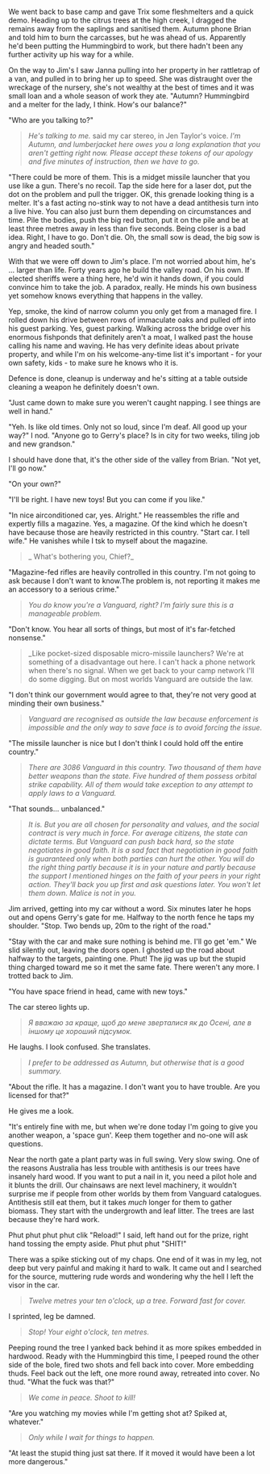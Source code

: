 We went back to base camp and gave Trix some fleshmelters and a quick demo. Heading up to the citrus trees at the high creek, I dragged the remains away from the saplings and sanitised them. Autumn phone Brian and told him to burn the carcasses, but he was ahead of us. Apparently he'd been putting the Hummingbird to work, but there hadn't been any further activity up his way for a while.

On the way to Jim's I saw Janna pulling into her property in her rattletrap of a van, and pulled in to bring her up to speed. She was distraught over the wreckage of the nursery, she's not wealthy at the best of times and it was small loan and a whole season of work they ate. "Autumn? Hummingbird and a melter for the lady, I think. How's our balance?" 

"Who are you talking to?"

> _He's talking to me._ said my car stereo, in Jen Taylor's voice. _I'm Autumn, and lumberjacket here owes you a long explanation that you aren't getting right now. Please accept these tokens of our apology and five minutes of instruction, then we have to go._

"There could be more of them. This is a midget missile launcher that you use like a gun. There's no recoil. Tap the side here for a laser dot, put the dot on the problem and pull the trigger. OK, this grenade looking thing is a melter. It's a fast acting no-stink way to not have a dead antithesis turn into a live hive. You can also just burn them depending on circumstances and time. Pile the bodies, push the big red button, put it on the pile and be at least three metres away in less than five seconds. Being closer is a bad idea. Right, I have to go. Don't die. Oh, the small sow is dead, the big sow is angry and headed south."

With that we were off down to Jim's place. I'm not worried about him, he's ... larger than life. Forty years ago he build the valley road. On his own. If elected sheriffs were a thing here, he'd win it hands down, if you could convince him to take the job. A paradox, really. He minds his own business yet somehow knows everything that happens in the valley.

Yep, smoke, the kind of narrow column you only get from a managed fire. I rolled down his drive between rows of immaculate oaks and pulled off into his guest parking. Yes, guest parking. Walking across the bridge over his enormous fishponds that definitely aren't a moat, I walked past the house calling his name and waving. He has very definite ideas about private property, and while I'm on his welcome-any-time list it's important - for your own safety, kids - to make sure he knows who it is.

Defence is done, cleanup is underway and he's sitting at a table outside cleaning a weapon he definitely doesn't own.

"Just came down to make sure you weren't caught napping. I see things are well in hand."

"Yeh. Is like old times. Only not so loud, since I'm deaf. All good up your way?" I nod. "Anyone go to Gerry's place? Is in city for two weeks, tiling job and new grandson."

I should have done that, it's the other side of the valley from Brian. "Not yet, I'll go now."

"On your own?"

"I'll be right. I have new toys! But you can come if you like."

"In nice airconditioned car, yes. Alright." He reassembles the rifle and expertly fills a magazine. Yes, a magazine. Of the kind which he doesn't have because those are heavily restricted in this country. "Start car. I tell wife." He vanishes while I tsk to myself about the magazine.

>_ What's bothering you, Chief?_

"Magazine-fed rifles are heavily controlled in this country. I'm not going to ask because I don't want to know.The problem is, not reporting it makes me an accessory to a serious crime."

> _You do know you're a Vanguard, right? I'm fairly sure this is a manageable problem._

"Don't know. You hear all sorts of things, but most of it's far-fetched nonsense."

> _Like pocket-sized disposable micro-missile launchers? We're at something of a disadvantage out here. I can't hack a phone network when there's no signal. When we get back to your camp network I'll do some digging. But on most worlds Vanguard are outside the law.

"I don't think our government would agree to that, they're not very good at minding their own business."

> _Vanguard are recognised as outside the law because enforcement is impossible and the only way to save face is to avoid forcing the issue._

"The missile launcher is nice but I don't think I could hold off the entire country."

> _There are 3086 Vanguard in this country. Two thousand of them have better weapons than the state. Five hundred of them possess orbital strike capability. All of them would take exception to any attempt to apply laws to a Vanguard._

"That sounds... unbalanced."

> _It is. But you are all chosen for personality and values, and the social contract is very much in force. For average citizens, the state can dictate terms. But Vanguard can push back hard, so the state negotiates in good faith. It is a sad fact that negotiation in good faith is guaranteed only when both parties can hurt the other. You will do the right thing partly because it is in your nature and partly because the support I mentioned hinges on the faith of your peers in your right action. They'll back you up first and ask questions later. You won't let them down. Malice is not in you._

Jim arrived, getting into my car without a word. Six minutes later he hops out and opens Gerry's gate for me. Halfway to the north fence he taps my shoulder. "Stop. Two bends up, 20m to the right of the road." 

"Stay with the car and make sure nothing is behind me. I'll go get 'em." We slid silently out, leaving the doors open. I ghosted up the road about halfway to the targets, painting one. Phut! The jig was up but the stupid thing charged toward me so it met the same fate. There weren't any more. I trotted back to Jim. 

"You have space friend in head, came with new toys."

The car stereo lights up.

> _Я вважаю за краще, щоб до мене зверталися як до Осені, але в іншому це хороший підсумок._

He laughs. I look confused. She translates.

> _I prefer to be addressed as Autumn, but otherwise that is a good summary._

"About the rifle. It has a magazine. I don't want you to have trouble. Are you licensed for that?"

He gives me a look.

"It's entirely fine with me, but when we're done today I'm going to give you another weapon, a 'space gun'. Keep them together and no-one will ask questions.

Near the north gate a plant party was in full swing. Very slow swing. One of the reasons Australia has less trouble with antithesis is our trees have insanely hard wood. If you want to put a nail in it, you need a pilot hole and it blunts the drill. Our chainsaws are next level machinery, it wouldn't surprise me if people from other worlds by them from Vanguard catalogues. Antithesis still eat them, but it takes _much_ longer for them to gather biomass. They start with the undergrowth and leaf litter. The trees are last because they're hard work.

Phut phut phut phut clik "Reload!" I said, left hand out for the prize, right hand tossing the empty aside. Phut phut phut "SHIT!"

There was a spike sticking out of my chaps. One end of it was in my leg, not deep but very painful and making it hard to walk. It came out and I searched for the source, muttering rude words and wondering why the hell I left the visor in the car. 

> _Twelve metres your ten o'clock, up a tree. Forward fast for cover._

I sprinted, leg be damned. 

> _Stop! Your eight o'clock, ten metres._

Peeping round the tree I yanked back behind it as more spikes embedded in hardwood. Ready with the Hummingbird this time, I peeped round the other side of the bole, fired two shots and fell back into cover. More embedding thuds. Feel back out the left, one more round away, retreated into cover. No thud. "What the fuck was that?"

> _We come in peace. Shoot to kill!_

"Are you watching my movies while I'm getting shot at? Spiked at, whatever."

> _Only while I wait for things to happen._

"At least the stupid thing just sat there. If it moved it would have been a lot more dangerous."
